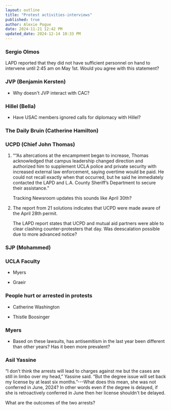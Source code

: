 ```yaml
---
layout: outline
title: "Protest activities-interviews"
published: true
author: Alexie Pogue
date: 2024-11-21 12:42 PM
updated_date: 2024-12-14 10:33 PM
---
```





### Sergio Olmos

LAPD reported that they did not have sufficient personnel on hand to intervene until 2:45 am on May 1st. Would you agree with this statement? 


### JVP (Benjamin Kersten)

- Why doesn't JVP interact with CAC? 

### Hillel (Bella)

- Have USAC members ignored calls for diplomacy with Hillel? 

### The Daily Bruin (Catherine Hamilton)



### UCPD (Chief John Thomas)

1. ““As altercations at the encampment began to increase, Thomas acknowledged that campus leadership changed direction and authorized him to supplement UCLA police and private security with increased external law enforcement, saying overtime would be paid. He could not recall exactly when that occurred, but he said he immediately contacted the LAPD and L.A. County Sheriff’s Department to secure their assistance.”

    Tracking Newsroom updates this sounds like April 30th?

2. The report from 21 solutions indicates that UCPD were made aware of the April 28th permit. 

    The LAPD report states that UCPD and mutual aid partners were able to clear clashing counter-protesters that day. Was deescalation possible due to more advanced notice? 


### SJP (Mohammed) 



### UCLA Faculty 


- Myers 

- Graeir 


### People hurt or arrested in protests

- Catherine Washington 



- Thistle Boosinger


### Myers

- Based on these lawsuits, has antisemitism in the last year been different than other years? Has it been more prevalent? 


### Asil Yassine

“I don’t think the arrests will lead to charges against me but the cases are still in limbo over my head,” Yassine said. “But the degree issue will set back my license by at least six months.”---What does this mean, she was not conferred in June, 2024? In other words even if the degree is delayed, if she is retroactively conferred in June then her license shouldn't be delayed. 

What are the outcomes of the two arrests? 